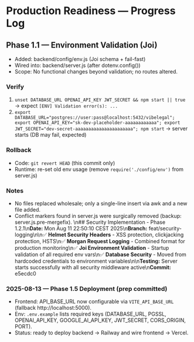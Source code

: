 # Production Readiness — Progress Log

## Phase 1.1 — Environment Validation (Joi)
- Added: backend/config/env.js (Joi schema + fail-fast)
- Wired into: backend/server.js (after dotenv.config())
- Scope: No functional changes beyond validation; no routes altered.

### Verify
1) `unset DATABASE_URL OPENAI_API_KEY JWT_SECRET && npm start || true` → expect `[ENV] Validation error(s): ...`
2) `export DATABASE_URL="postgres://user:pass@localhost:5432/vibelegal"; export OPENAI_API_KEY="sk-dev-placeholder-aaaaaaaaaaaa"; export JWT_SECRET="dev-secret-aaaaaaaaaaaaaaaaaaaaaa"; npm start` → server starts (DB may fail, expected)

### Rollback
- Code: `git revert HEAD` (this commit only)
- Runtime: re-set old env usage (remove `require('./config/env')` from server.js)

### Notes
- No files replaced wholesale; only a single-line insert via awk and a new file added.
- Conflict markers found in server.js were surgically removed (backup: server.js.pre-mergefix).
\n## Security Implementation - Phase 1.2.1\n**Date:** Mon Aug 11 22:50:10 CEST 2025\n**Branch:** feat/security-logging\n\n✅ **Helmet Security Headers** - XSS protection, clickjacking protection, HSTS\n✅ **Morgan Request Logging** - Combined format for production monitoring\n✅ **Joi Environment Validation** - Startup validation of all required env vars\n✅ **Database Security** - Moved from hardcoded credentials to environment variables\n\n**Testing:** Server starts successfully with all security middleware active\n**Commit:** e5ecdc0

### 2025-08-13 — Phase 1.5 Deployment (prep committed)
- Frontend: API_BASE_URL now configurable via `VITE_API_BASE_URL` (fallback http://localhost:5000).
- Env: `.env.example` lists required keys (DATABASE_URL, PGSSL, OPENAI_API_KEY, GOOGLE_AI_API_KEY, JWT_SECRET, CORS_ORIGIN, PORT).
- Status: ready to deploy backend → Railway and wire frontend → Vercel.
